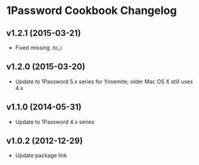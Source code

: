 1Password Cookbook Changelog
============================

v1.2.1 (2015-03-21)
-------------------
- Fixed missing .to_i

v1.2.0 (2015-03-20)
-------------------
- Update to 1Password 5.x series for Yosemite; older Mac OS X still uses 4.x

v1.1.0 (2014-05-31)
-------------------
- Update to 1Password 4.x series

v1.0.2 (2012-12-29)
---------------------------
- Update package link
